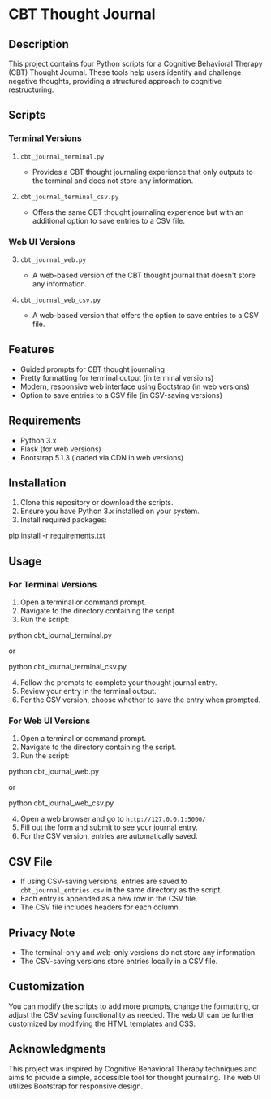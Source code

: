 # CBT Thought Journal

## Description
This project contains four Python scripts for a Cognitive Behavioral Therapy (CBT) Thought Journal. These tools help users identify and challenge negative thoughts, providing a structured approach to cognitive restructuring.

## Scripts

### Terminal Versions
1. `cbt_journal_terminal.py`
   - Provides a CBT thought journaling experience that only outputs to the terminal and does not store any information.

2. `cbt_journal_terminal_csv.py`
   - Offers the same CBT thought journaling experience but with an additional option to save entries to a CSV file.

### Web UI Versions
3. `cbt_journal_web.py`
   - A web-based version of the CBT thought journal that doesn't store any information.

4. `cbt_journal_web_csv.py`
   - A web-based version that offers the option to save entries to a CSV file.

## Features
- Guided prompts for CBT thought journaling
- Pretty formatting for terminal output (in terminal versions)
- Modern, responsive web interface using Bootstrap (in web versions)
- Option to save entries to a CSV file (in CSV-saving versions)

## Requirements
- Python 3.x
- Flask (for web versions)
- Bootstrap 5.1.3 (loaded via CDN in web versions)

## Installation
1. Clone this repository or download the scripts.
2. Ensure you have Python 3.x installed on your system.
3. Install required packages:

pip install -r requirements.txt


## Usage

### For Terminal Versions
1. Open a terminal or command prompt.
2. Navigate to the directory containing the script.
3. Run the script:

python cbt_journal_terminal.py

or

python cbt_journal_terminal_csv.py

4. Follow the prompts to complete your thought journal entry.
5. Review your entry in the terminal output.
6. For the CSV version, choose whether to save the entry when prompted.

### For Web UI Versions
1. Open a terminal or command prompt.
2. Navigate to the directory containing the script.
3. Run the script:

python cbt_journal_web.py

or

python cbt_journal_web_csv.py

4. Open a web browser and go to `http://127.0.0.1:5000/`
5. Fill out the form and submit to see your journal entry.
6. For the CSV version, entries are automatically saved.

## CSV File
- If using CSV-saving versions, entries are saved to `cbt_journal_entries.csv` in the same directory as the script.
- Each entry is appended as a new row in the CSV file.
- The CSV file includes headers for each column.

## Privacy Note
- The terminal-only and web-only versions do not store any information.
- The CSV-saving versions store entries locally in a CSV file.

## Customization
You can modify the scripts to add more prompts, change the formatting, or adjust the CSV saving functionality as needed. The web UI can be further customized by modifying the HTML templates and CSS.

## Acknowledgments
This project was inspired by Cognitive Behavioral Therapy techniques and aims to provide a simple, accessible tool for thought journaling. The web UI utilizes Bootstrap for responsive design.
